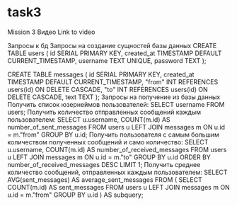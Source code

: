 # task3
Mission 3
Видео
Link to video

Запросы к бд
Запросы на создание сущностей базы данных
CREATE TABLE users (
    id SERIAL PRIMARY KEY,
    created_at TIMESTAMP DEFAULT CURRENT_TIMESTAMP,
    username TEXT UNIQUE,
    password TEXT
);

CREATE TABLE messages (
    id SERIAL PRIMARY KEY,
    created_at TIMESTAMP DEFAULT CURRENT_TIMESTAMP,
    "from" INT REFERENCES users(id) ON DELETE CASCADE,
    "to" INT REFERENCES users(id) ON DELETE CASCADE,
    text TEXT
);
Запросы на получение из базы данных
Получить список юзернеймов пользователей:
SELECT username FROM users;
Получить количество отправленных сообщений каждым пользователем:
SELECT u.username, COUNT(m.id) AS number_of_sent_messages
FROM users u
LEFT JOIN messages m ON u.id = m."from"
GROUP BY u.id;
Получить пользователя с самым большим количеством полученных сообщений и само количество:
SELECT u.username, COUNT(m.id) AS number_of_received_messages
FROM users u
LEFT JOIN messages m ON u.id = m."to"
GROUP BY u.id
ORDER BY number_of_received_messages DESC
LIMIT 1;
Получить среднее количество сообщений, отправленных каждым пользователем:
SELECT AVG(sent_messages) AS average_sent_messages
FROM (
    SELECT COUNT(m.id) AS sent_messages
    FROM users u
    LEFT JOIN messages m ON u.id = m."from"
    GROUP BY u.id
) AS subquery;
